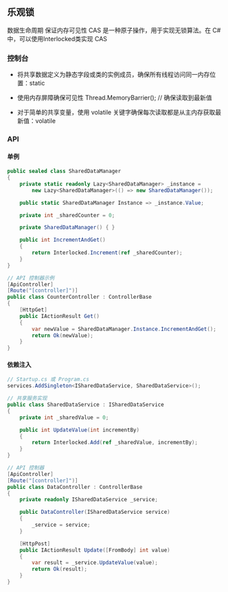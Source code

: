 ﻿

## 乐观锁

数据生命周期
保证内存可见性
CAS 是一种原子操作，用于实现无锁算法。在 C# 中，可以使用Interlocked类实现 CAS 

### 控制台
- 将共享数据定义为静态字段或类的实例成员，确保所有线程访问同一内存位置：static

- 使用内存屏障确保可见性  Thread.MemoryBarrier(); // 确保读取到最新值

- 对于简单的共享变量，使用 volatile 关键字确保每次读取都是从主内存获取最新值：volatile  




### API

#### 单例


```csharp
public sealed class SharedDataManager
{
    private static readonly Lazy<SharedDataManager> _instance = 
        new Lazy<SharedDataManager>(() => new SharedDataManager());

    public static SharedDataManager Instance => _instance.Value;

    private int _sharedCounter = 0;

    private SharedDataManager() { }

    public int IncrementAndGet()
    {
        return Interlocked.Increment(ref _sharedCounter);
    }
}

// API 控制器示例
[ApiController]
[Route("[controller]")]
public class CounterController : ControllerBase
{
    [HttpGet]
    public IActionResult Get()
    {
        var newValue = SharedDataManager.Instance.IncrementAndGet();
        return Ok(newValue);
    }
}
```



#### 依赖注入

```csharp
// Startup.cs 或 Program.cs
services.AddSingleton<ISharedDataService, SharedDataService>();

// 共享服务实现
public class SharedDataService : ISharedDataService
{
    private int _sharedValue = 0;

    public int UpdateValue(int incrementBy)
    {
        return Interlocked.Add(ref _sharedValue, incrementBy);
    }
}

// API 控制器
[ApiController]
[Route("[controller]")]
public class DataController : ControllerBase
{
    private readonly ISharedDataService _service;

    public DataController(ISharedDataService service)
    {
        _service = service;
    }

    [HttpPost]
    public IActionResult Update([FromBody] int value)
    {
        var result = _service.UpdateValue(value);
        return Ok(result);
    }
}

```

